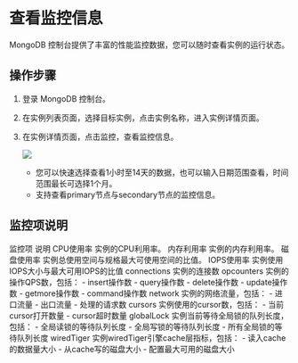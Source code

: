# 查看监控信息

MongoDB 控制台提供了丰富的性能监控数据，您可以随时查看实例的运行状态。

## 操作步骤
1. 登录 MongoDB 控制台。
1. 在实例列表页面，选择目标实例，点击实例名称，进入实例详情页面。
1. 在实例详情页面，点击监控，查看监控信息。

   ![](https://github.com/jdcloudcom/cn/blob/master/image/mongodb/mongo-024.png)

   - 您可以快速选择查看1小时至14天的数据，也可以输入日期范围查看，时间范围最长可选择1个月。
   - 支持查看primary节点与secondary节点的监控信息。
	

## 监控项说明

监控项	说明
CPU使用率	实例的CPU利用率。
内存利用率	实例的内存利用率。
磁盘使用率	实例总使用空间与规格最大可使用空间的比值。
IOPS使用率	实例使用IOPS大小与最大可用IOPS的比值
connections	实例的连接数
opcounters	实例的操作QPS数，包括：
	- insert操作数
	- query操作数
	- delete操作数
	- update操作数
	- getmore操作数
	- command操作数
network	实例的网络流量，包括：
	- 进口流量
	- 出口流量
	- 处理的请求数
cursors	实例使用的cursor数，包括：
	- 当前cursor打开数量
	- cursor超时数量
globalLock	实例当前等待全局锁的队列长度，包括：
	- 全局读锁的等待队列长度
	- 全局写锁的等待队列长度
	- 所有全局锁的等待队列长度
wiredTiger	实例wiredTiger引擎cache层指标，包括：
	- 读入cache的数据量大小
	- 从cache写的磁盘大小
	- 配置最大可用的磁盘大小



	

	




	
	


